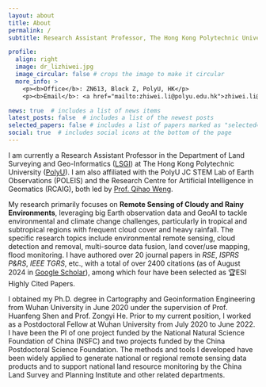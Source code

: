 ```yaml
---
layout: about
title: About
permalink: /
subtitle: Research Assistant Professor, The Hong Kong Polytechnic University

profile:
  align: right
  image: dr_lizhiwei.jpg
  image_circular: false # crops the image to make it circular
  more_info: >
    <p><b>Office</b>: ZN613, Block Z, PolyU, HK</p>
    <p><b>Email</b>: <a href="mailto:zhiwei.li@polyu.edu.hk">zhiwei.li@polyu.edu.hk</a></p>

news: true  # includes a list of news items
latest_posts: false  # includes a list of the newest posts
selected_papers: false # includes a list of papers marked as "selected={true}"
social: true  # includes social icons at the bottom of the page
---
```



I am currently a Research Assistant Professor in the Department of Land Surveying and Geo-Informatics (<a href='https://www.polyu.edu.hk/lsgi/'>LSGI</a>) at The Hong Kong Polytechnic University (<a href='https://www.polyu.edu.hk/'>PolyU</a>). I am also affiliated with the PolyU JC STEM Lab of Earth Observations (POLEIS) and the Research Centre for Artificial Intelligence in Geomatics (RCAIG), both led by [Prof. Qihao Weng](https://qihaoweng.net/).

My research primarily focuses on **Remote Sensing of Cloudy and Rainy Environments**, leveraging big Earth observation data and GeoAI to tackle environmental and climate change challenges, particularly in tropical and subtropical regions with frequent cloud cover and heavy rainfall. The specific research topics include environmental remote sensing, cloud detection and removal, multi-source data fusion, land cover/use mapping, flood monitoring. I have authored over 20 journal papers in *RSE*, *ISPRS P&RS*, *IEEE TGRS*, etc., with a total of over 2400 citations (as of August 2024 in <a href='https://scholar.google.com/citations?user=SlXpfWMAAAAJ&hl=en'>Google Scholar</a>), among which four have been selected as 🏆ESI Highly Cited Papers.

I obtained my Ph.D. degree in Cartography and Geoinformation Engineering from Wuhan University in June 2020 under the supervision of Prof. Huanfeng Shen and Prof. Zongyi He. Prior to my current position, I worked as a Postdoctoral Fellow at Wuhan University from July 2020 to June 2022. I have been the PI of one project funded by the National Natural Science Foundation of China (NSFC) and two projects funded by the China Postdoctoral Science Foundation. The methods and tools I developed have been widely applied to generate national or regional remote sensing data products and to support national land resource monitoring by the China Land Survey and Planning Institute and other related departments.


<div id="revolverMaps">
    <script type="text/javascript" src="//rf.revolvermaps.com/0/0/9.js?i=5955mvwzj0a&amp;t=Live%20Stats." async="async"></script>
</div>
